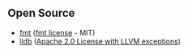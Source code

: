 ## Open Source
- [fmt](https://github.com/fmtlib/fmt) ([fmt license](https://github.com/fmtlib/fmt/blob/master/LICENSE.rst) - MIT)
- [lldb](https://lldb.llvm.org/) ([Apache 2.0 License with LLVM exceptions](https://llvm.org/docs/DeveloperPolicy.html#new-llvm-project-license-framework))
